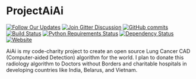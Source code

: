 # ProjectAiAi

[![Follow Our Updates](https://img.shields.io/twitter/follow/AiAiHealthcare.svg?style=social&label=Follow&maxAge=3600)](https://twitter.com/AiAiHealthcare/)
[![Join Gitter Discussion](https://img.shields.io/gitter/room/nwjs/nw.js.svg?maxAge=3600)](https://gitter.im/AiAi-care/Lobby)
[![GitHub commits](https://img.shields.io/github/commits-since/AiAiHealthcare/ProjectAiAi/0.0.svg?maxAge=3600)]()
[![Build Status](https://travis-ci.org/AiAiHealthcare/ProjectAiAi.svg?branch=master)](https://travis-ci.org/AiAiHealthcare/ProjectAiAi)
[![Python Requirements Status](https://requires.io/github/AiAiHealthcare/ProjectAiAi/requirements.svg?branch=master&?maxAge=3600)](https://requires.io/github/AiAiHealthcare/ProjectAiAi/requirements/?branch=master)
[![Dependency Status](https://www.versioneye.com/user/projects/57df3671037c2000475cd3f5/badge.svg?maxAge=3600)](https://www.versioneye.com/user/projects/57df3671037c2000475cd3f5)
[![Website](https://img.shields.io/website-up-down-green-red/https/AiAi.care.svg?maxAge=3600)](https://AiAi.care/)

AiAi is my code-charity project to create an open source Lung Cancer CAD (Computer-aided Detection) algorithm for the world. I plan to donate this radiology algorithm to Doctors without Borders and charitable hospitals in developing countries like India, Belarus, and Vietnam.
